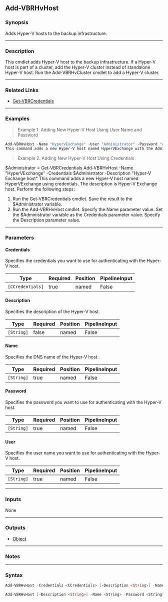 Add-VBRHvHost
-------------

### Synopsis
Adds Hyper-V hosts to the backup infrastructure.

---

### Description

This cmdlet adds Hyper-V host to the backup infrastructure.
If a Hyper-V host is part of a cluster, add the Hyper-V cluster instead of standalone Hyper-V host.
Run the Add-VBRHvCluster cmdlet to add a Hyper-V cluster.

---

### Related Links
* [Get-VBRCredentials](Get-VBRCredentials)

---

### Examples
> Example 1. Adding New Hyper-V Host Using User Name and Password

```PowerShell
Add-VBRHvHost -Name "HyperVExchange" -User "Administrator" -Password "qwerty" -Description "Hyper-V Exchange host"
This command adds a new Hyper-V host named HyperVExchange with the Administrator user name and the qwerty password of the account. The description is Hyper-V Exchange host.
```
> Example 2. Adding New Hyper-V Host Using Credentials

$Administrator = Get-VBRCredentials
Add-VBRHvHost -Name "HyperVExchange" -Credentials $Administrator -Description "Hyper-V Exchange host"
This command adds a new Hyper-V host named HyperVExchange using credentials. The description is Hyper-V Exchange host.
Perform the following steps:
1. Run the Get-VBRCredentials cmdlet. Save the result to the $Administrator variable.
2. Run the Add-VBRHvHost cmdlet. Specify the Name parameter value. Set the $Administrator variable as the Credentials parameter value. Specify the Description parameter value.

---

### Parameters
#### **Credentials**
Specifies the credentials you want to use for authenticating with the Hyper-V host.

|Type            |Required|Position|PipelineInput|
|----------------|--------|--------|-------------|
|`[CCredentials]`|true    |named   |False        |

#### **Description**
Specifies the description of the Hyper-V host.

|Type      |Required|Position|PipelineInput|
|----------|--------|--------|-------------|
|`[String]`|false   |named   |False        |

#### **Name**
Specifies the DNS name of the Hyper-V host.

|Type      |Required|Position|PipelineInput|
|----------|--------|--------|-------------|
|`[String]`|true    |named   |False        |

#### **Password**
Specifies the password you want to use for authenticating with the Hyper-V host.

|Type      |Required|Position|PipelineInput|
|----------|--------|--------|-------------|
|`[String]`|true    |named   |False        |

#### **User**
Specifies the user name you want to use for authenticating with the Hyper-V host.

|Type      |Required|Position|PipelineInput|
|----------|--------|--------|-------------|
|`[String]`|true    |named   |False        |

---

### Inputs
None

---

### Outputs
* [Object](https://learn.microsoft.com/en-us/dotnet/api/System.Object)

---

### Notes

---

### Syntax
```PowerShell
Add-VBRHvHost -Credentials <CCredentials> [-Description <String>] -Name <String> [<CommonParameters>]
```
```PowerShell
Add-VBRHvHost [-Description <String>] -Name <String> -Password <String> -User <String> [<CommonParameters>]
```
